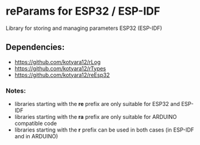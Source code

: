 # reParams for ESP32 / ESP-IDF

Library for storing and managing parameters ESP32 (ESP-IDF)

## Dependencies:
  - https://github.com/kotyara12/rLog
  - https://github.com/kotyara12/rTypes
  - https://github.com/kotyara12/reEsp32

### Notes:
  - libraries starting with the <b>re</b> prefix are only suitable for ESP32 and ESP-IDF
  - libraries starting with the <b>ra</b> prefix are only suitable for ARDUINO compatible code
  - libraries starting with the <b>r</b> prefix can be used in both cases (in ESP-IDF and in ARDUINO)